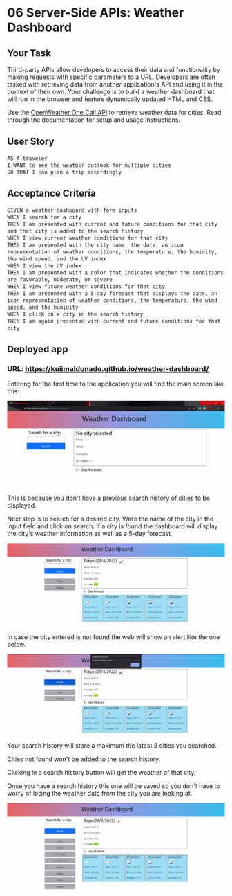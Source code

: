 # 06 Server-Side APIs: Weather Dashboard

## Your Task

Third-party APIs allow developers to access their data and functionality by making requests with specific parameters to a URL. Developers are often tasked with retrieving data from another application's API and using it in the context of their own. Your challenge is to build a weather dashboard that will run in the browser and feature dynamically updated HTML and CSS.

Use the [OpenWeather One Call API](https://openweathermap.org/api/one-call-api) to retrieve weather data for cities. Read through the documentation for setup and usage instructions.

## User Story

```
AS A traveler
I WANT to see the weather outlook for multiple cities
SO THAT I can plan a trip accordingly
```

## Acceptance Criteria

```
GIVEN a weather dashboard with form inputs
WHEN I search for a city
THEN I am presented with current and future conditions for that city and that city is added to the search history
WHEN I view current weather conditions for that city
THEN I am presented with the city name, the date, an icon representation of weather conditions, the temperature, the humidity, the wind speed, and the UV index
WHEN I view the UV index
THEN I am presented with a color that indicates whether the conditions are favorable, moderate, or severe
WHEN I view future weather conditions for that city
THEN I am presented with a 5-day forecast that displays the date, an icon representation of weather conditions, the temperature, the wind speed, and the humidity
WHEN I click on a city in the search history
THEN I am again presented with current and future conditions for that city
```

## Deployed app

### URL: https://kuiimaldonado.github.io/weather-dashboard/

Entering for the first time to the application you will find the main screen like this:

![Weather dashboard main screen empty](assets/images/empty_main_screen.jpg)

This is because you don't have a previous search history of cities to be displayed.

Next step is to search for a desired city.
Write the name of the city in the input field and click on search. 
If a city is found the dashboard will display the city's weather information as well as a 5-day forecast.

![Dashboard with weather information displayed](assets/images/city_weather_displayed.jpg)

In case the city entered is not found the web will show an alert like the one below.

![City not found alert](assets/images/city_not_found.jpg)

Your search history will store a maximum the latest 8 cities you searched.

Cities not found won't be added to the search history.

Clicking in a search history button will get the weather of that city.

Once you have a search history this one will be saved so you don't have to worry of losing the weather data from the city you are looking at.

![City not found alert](assets/images/complete_weather_dashboard.jpg)